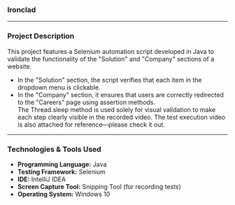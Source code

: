 ### Ironclad
---  
### Project Description
This project features a Selenium automation script developed in Java to validate the functionality of the "Solution" and "Company" sections of a website.
- In the "Solution" section, the script verifies that each item in the dropdown menu is clickable.
- In the "Company" section, it ensures that users are correctly redirected to the "Careers" page using assertion methods.<br>The Thread.sleep method is used solely for visual validation to make each step clearly visible in the recorded video. The test execution video is also attached for reference—please check it out.

---  
### Technologies & Tools Used
- **Programming Language:** Java 
- **Testing Framework:** Selenium
- **IDE:** IntelliJ IDEA
- **Screen Capture Tool:** Snipping Tool (for recording tests)
- **Operating System:** Windows 10

